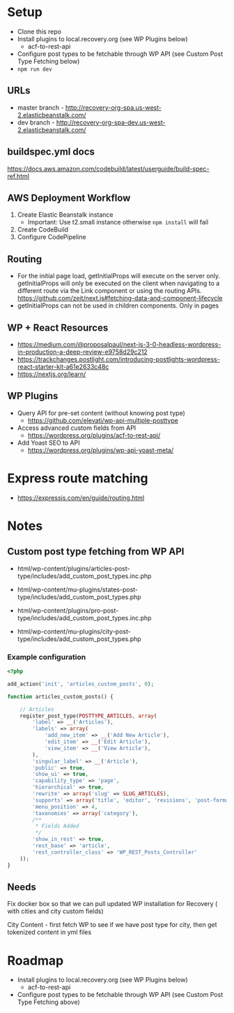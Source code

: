 # Setup

-   Clone this repo
-   Install plugins to local.recovery.org (see WP Plugins below)
    -   acf-to-rest-api
-   Configure post types to be fetchable through WP API (see Custom Post Type Fetching below)
-   `npm run dev`

## URLs

-   master branch - http://recovery-org-spa.us-west-2.elasticbeanstalk.com/
-   dev branch - http://recovery-org-spa-dev.us-west-2.elasticbeanstalk.com/

## buildspec.yml docs

https://docs.aws.amazon.com/codebuild/latest/userguide/build-spec-ref.html

## AWS Deployment Workflow

1.  Create Elastic Beanstalk instance
    -   Important: Use t2.small instance otherwise `npm install` will fail
2.  Create CodeBuild
3.  Configure CodePipeline

## Routing

-   For the initial page load, getInitialProps will execute on the server only. getInitialProps will only be executed on the client when navigating to a different route via the Link component or using the routing APIs. https://github.com/zeit/next.js#fetching-data-and-component-lifecycle
-   getInitialProps can not be used in children components. Only in pages

## WP + React Resources

-   https://medium.com/@proposalpaul/next-js-3-0-headless-wordpress-in-production-a-deep-review-e9758d29c212
-   https://trackchanges.postlight.com/introducing-postlights-wordpress-react-starter-kit-a61e2633c48c
-   https://nextjs.org/learn/

## WP Plugins

-   Query API for pre-set content (without knowing post type)
    -   https://github.com/elevati/wp-api-multiple-posttype
-   Access advanced custom fields from API
    -   https://wordpress.org/plugins/acf-to-rest-api/
-   Add Yoast SEO to API
    -   https://wordpress.org/plugins/wp-api-yoast-meta/

# Express route matching

-   https://expressjs.com/en/guide/routing.html

# Notes

## Custom post type fetching from WP API

-   html/wp-content/plugins/articles-post-type/includes/add_custom_post_types.inc.php

-   html/wp-content/mu-plugins/states-post-type/includes/add_custom_post_types.php

-   html/wp-content/plugins/pro-post-type/includes/add_custom_post_types.inc.php

-   html/wp-content/mu-plugins/city-post-type/includes/add_custom_post_types.php

### Example configuration

```php
<?php

add_action('init', 'articles_custom_posts', 0);

function articles_custom_posts() {

    // Articles
    register_post_type(POSTTYPE_ARTICLES, array(
        'label' => __('Articles'),
        'labels' => array(
            'add_new_item' => __('Add New Article'),
            'edit_item' => __('Edit Article'),
            'view_item' => __('View Article'),
        ),
        'singular_label' => __('Article'),
        'public' => true,
        'show_ui' => true,
        'capability_type' => 'page',
        'hierarchical' => true,
        'rewrite' => array('slug' => SLUG_ARTICLES),
        'supports' => array('title', 'editor', 'revisions', 'post-formats', 'page-attributes', 'thumbnail', 'author', 'excerpt'),
        'menu_position' => 4,
		'taxonomies' => array('category'),
		/**
		 * Fields Added
		 */
		'show_in_rest' => true,
		'rest_base' => 'article',
		'rest_controller_class' => 'WP_REST_Posts_Controller'
    ));
}
```

## Needs

Fix docker box so that we can pull updated WP installation for Recovery ( with cities and city custom fields)

City Content - first fetch WP to see if we have post type for city, then get tokenized content in yml files

# Roadmap

-   Install plugins to local.recovery.org (see WP Plugins below)
    -   acf-to-rest-api
-   Configure post types to be fetchable through WP API (see Custom Post Type Fetching above)
